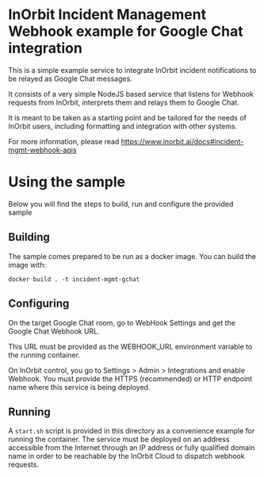 # InOrbit Incident Management Webhook example for Google Chat integration

This is a simple example service to integrate InOrbit incident notifications to be relayed as Google Chat messages.

It consists of a very simple NodeJS based service that listens for Webhook requests from InOrbit, interprets them and relays them to Google Chat.

It is meant to be taken as a starting point and be tailored for the needs of InOrbit users, including formatting and integration with other systems.

For more information, please read https://www.inorbit.ai/docs#incident-mgmt-webhook-apis

# Using the sample

Below you will find the steps to build, run and configure the provided sample

## Building

The sample comes prepared to be run as a docker image. You can build the image with:

`docker build . -t incident-mgmt-gchat`

## Configuring

On the target Google Chat room, go to WebHook Settings and get the Google Chat Webhook URL.

This URL must be provided as the WEBHOOK_URL environment variable to the running container.

On InOrbit control, you go to Settings > Admin > Integrations and enable Webhook.
You must provide the HTTPS (recommended) or HTTP endpoint name where this service is being deployed.

## Running

A `start.sh` script is provided in this directory as a convenience example for running the container.
The service must be deployed on an address accessible from the Internet through an IP address or fully qualified
domain name in order to be reachable by the InOrbit Cloud to dispatch webhook requests.